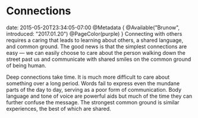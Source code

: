 # Connections
date: 2015-05-20T23:34:05-07:00
@Metadata {
  @Available("Brunow", introduced: "2017.01.20")
  @PageColor(purple)
}
Connecting with others requires a caring that leads to learning about others, a shared language, and common ground. The good news is that the simplest connections are easy &mdash; we can easily choose to care about the person walking down the street past us and communicate with shared smiles on the common ground of being human.

Deep connections take time. It is much more difficult to care about something over a long period. Words fail to express even the mundane parts of the day to day, serving as a poor form of communication. Body language and tone of voice are powerful aids but much of the time they can further confuse the message. The strongest common ground is similar experiences, the best of which are shared.
